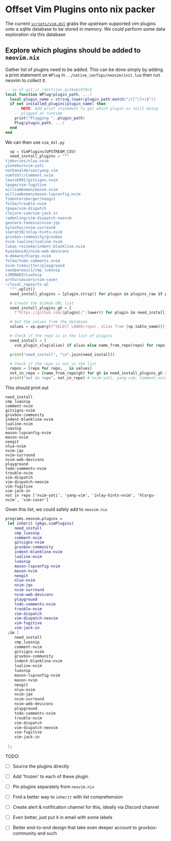 # Offset Vim Plugins onto nix packer

The current [`scripts/vim.dsl`](../scripts/vim.dsl) grabs the upstream supported vim plugins
onto a sqlite database to be stored in memory. We could perform some data exploration via this database 

## Explore which plugins should be added to `neovim.nix`

Gather list of plugins need to be added. This can be done simply by adding 
a print statement on `WPlug` in `../native_configs/neovim/init.lua` then run neovim
to collect it.

```lua
-- as of git://./dotfiles.git#a6c979c6
local function WPlug(plugin_path, ...)
  local plugin_name = string.lower(plugin_path:match("/([^/]+)$"))
  if not installed_plugins[plugin_name] then
    -- NOTE: Add print statement to get which plugin is still being
    -- plugged at runtime
    print("Plugging "..plugin_path)
    Plug(plugin_path, ...)
  end
end
```

We can then use `vim_dsl.py`

```py
  vp = VimPlugins(UPSTREAM_CSV)
  need_install_plugins = """
tjdevries/nlua.nvim
yioneko/nvim-yati
nathanalderson/yang.vim
numToStr/Comment.nvim
lewis6991/gitsigns.nvim
tpope/vim-fugitive
williamboman/mason.nvim
williamboman/mason-lspconfig.nvim
TimUntersberger/neogit
folke/trouble.nvim
tpope/vim-dispatch
clojure-vim/vim-jack-in
radenling/vim-dispatch-neovim
gennaro-tedesco/nvim-jqx
kylechui/nvim-surround
simrat39/inlay-hints.nvim
gruvbox-community/gruvbox
nvim-lualine/lualine.nvim
lukas-reineke/indent-blankline.nvim
kyazdani42/nvim-web-devicons
m-demare/hlargs.nvim
folke/todo-comments.nvim
nvim-treesitter/playground
saadparwaiz1/cmp_luasnip
L3MON4D3/LuaSnip
arthurxavierx/vim-caser
~/local_repos/ts-ql
  """.split()
  need_install_plugins = [plugin.strip() for plugin in plugins_raw if plugin.strip()]

  # Create the GitHub URL list
  need_install_plugins_gh = [
    f"https://github.com/{plugin}/".lower() for plugin in need_install_plugins if not plugin.startswith(("~", "."))]

  # Get the values from the database
  values = vp.query(f"SELECT LOWER(repo), alias from {vp.table_name()}")

  # Check if the repo is in the list of plugins
  need_install = [
    vim_plugin_slug(alias) if alias else name_from_repo(repo) for repo, alias in values if repo in need_install_plugins_gh]

  print("need_install", "\n".join(need_install))

  # Check if the repo is not in the list
  repos = [repo for repo, _ in values]
  not_in_repo = [name_from_repo(gh) for gh in need_install_plugins_gh if gh not in repos]
  print("not in repo", not_in_repo) # nvim-yati, yang-vim, Comment-nvim, inlay-hints-nvim, hlargs-nvim, vim-caser, gruvbox-community
```

This should print out
```
need_install
cmp_luasnip
comment-nvim
gitsigns-nvim
gruvbox-community
indent-blankline-nvim
lualine-nvim
luasnip
mason-lspconfig-nvim
mason-nvim
neogit
nlua-nvim
nvim-jqx
nvim-surround
nvim-web-devicons
playground
todo-comments-nvim
trouble-nvim
vim-dispatch
vim-dispatch-neovim
vim-fugitive
vim-jack-in
not in repo ['nvim-yati', 'yang-vim', 'inlay-hints-nvim', 'hlargs-nvim', 'vim-caser']
```

Given this list, we could safely add to `neovim.nix`

```nix
programs.neovim.plugins = 
 let inherit (pkgs.vimPlugins)
    need_install
    cmp_luasnip
    comment-nvim
    gitsigns-nvim
    gruvbox-community
    indent-blankline-nvim
    lualine-nvim
    luasnip
    mason-lspconfig-nvim
    mason-nvim
    neogit
    nlua-nvim
    nvim-jqx
    nvim-surround
    nvim-web-devicons
    playground
    todo-comments-nvim
    trouble-nvim
    vim-dispatch
    vim-dispatch-neovim
    vim-fugitive
    vim-jack-in
 ;in [
    need_install
    cmp_luasnip
    comment-nvim
    gitsigns-nvim
    gruvbox-community
    indent-blankline-nvim
    lualine-nvim
    luasnip
    mason-lspconfig-nvim
    mason-nvim
    neogit
    nlua-nvim
    nvim-jqx
    nvim-surround
    nvim-web-devicons
    playground
    todo-comments-nvim
    trouble-nvim
    vim-dispatch
    vim-dispatch-neovim
    vim-fugitive
    vim-jack-in
  
 ];
```


TODO:
- [ ] Source the plugins directly
- [ ] Add 'frozen' to each of these plugin
- [ ] Pin plugins separately from `neovim.nix`
- [ ] Find a better way to `inherit` with list comprehension
- [ ] Create alert & notification channel for this, ideally via Discord channel
- [ ] Even better, just put it in email with some labels
- [ ] Better end-to-end design that take even deeper account to gruvbox-community and such

